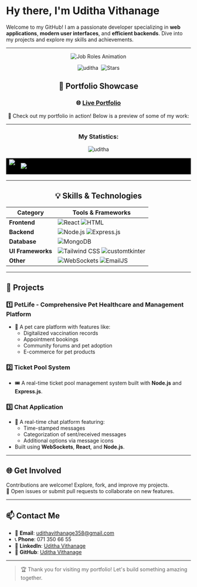 # **Hy there, I'm Uditha Vithanage**

Welcome to my GitHub! I am a passionate developer specializing in **web applications**, **modern user interfaces**, and **efficient backends**. Dive into my projects and explore my skills and achievements.

---

<div align="center">

![Job Roles Animation](https://camo.githubusercontent.com/aa50b9ca64091b0bb52e076290030d94e41736bab544c3104acaf80b53be7715/68747470733a2f2f726561646d652d747970696e672d7376672e6865726f6b756170702e636f6d3f666f6e743d466972612b436f64652670617573653d3130303026636f6c6f723d3244394546302663656e7465723d74727565267643656e7465723d747275652677696474683d343335266c696e65733d4d4c2d446576656c6f7065723b46756c6c2b537461636b2b446576656c6f7065723b)



<p align="center">
    <img src="https://komarev.com/ghpvc/?username=udithavithanage&label=Profile%20Views&color=0e75b6&style=flat" alt="uditha" />&nbsp;
    <img alt="Stars" src="https://img.shields.io/github/stars/udithavithanage?style=flat-square&label=Stars&labelColor=343b41"/>
</p>

## 🎥 **Portfolio Showcase**

### 🌐 [Live Portfolio](https://udithavithanageme.vercel.app/)

🚀 Check out my portfolio in action! Below is a preview of some of my work:

---

<h3 align="center">My Statistics:</h3>
 <img src="https://github-readme-activity-graph.vercel.app/graph?username=udithavithanage&bg_color=121112&color=f4f0f4&line=3ac1cb&point=1978d2&area=true&hide_border=true" alt="uditha" />
<p align="center">
<table align="center" style="background-color: black;">
<tr border="none">
<td width="50%" align="center">
  
  <img  align="center"  src="https://github-readme-stats.vercel.app/api?username=udithavithanage&show_icons=true&locale=en&theme=dark" />
  <br></br>
</td>
<td width="50%" align="center">

  <img  align="center"  src="https://github-readme-stats.vercel.app/api/top-langs?username=udithavithanage&show_icons=true&locale=en&layout=compact&theme=dark"/>
  
  </td>
</tr>
</table>

---

## 💡 **Skills & Technologies**

| **Category**      | **Tools & Frameworks**                                                                                                                                            |
| ----------------- | ----------------------------------------------------------------------------------------------------------------------------------------------------------------- |
| **Frontend**      | ![React](https://img.shields.io/badge/-React-61DAFB?logo=react&logoColor=white) ![HTML](https://img.shields.io/badge/-HTML-E34F26?logo=html5&logoColor=white)     |
| **Backend**       | ![Node.js](https://img.shields.io/badge/-Node.js-339933?logo=node.js&logoColor=white) ![Express.js](https://img.shields.io/badge/-Express.js-000000?logo=express) |
| **Database**      | ![MongoDB](https://img.shields.io/badge/-MongoDB-47A248?logo=mongodb&logoColor=white)                                                                             |
| **UI Frameworks** | ![Tailwind CSS](https://img.shields.io/badge/-Tailwind%20CSS-38B2AC?logo=tailwindcss) ![customtkinter](https://img.shields.io/badge/-CustomTkinter-lightblue)     |
| **Other**         | ![WebSockets](https://img.shields.io/badge/-WebSockets-yellow) ![EmailJS](https://img.shields.io/badge/-EmailJS-blue)                                             |

---

</div>

## 📂 **Projects**

### 1️⃣ **PetLife - Comprehensive Pet Healthcare and Management Platform**

- 🐾 A pet care platform with features like:
  - Digitalized vaccination records
  - Appointment bookings
  - Community forums and pet adoption
  - E-commerce for pet products

### 2️⃣ **Ticket Pool System**

- 🎟️ A real-time ticket pool management system built with **Node.js** and **Express.js**.

### 3️⃣ **Chat Application**

- 💬 A real-time chat platform featuring:
  - Time-stamped messages
  - Categorization of sent/received messages
  - Additional options via message icons
- Built using **WebSockets**, **React**, and **Node.js**.

---

## 🌐 **Get Involved**

Contributions are welcome! Explore, fork, and improve my projects.  
📢 Open issues or submit pull requests to collaborate on new features.

---

## 📫 **Contact Me**

- 📧 **Email**: [udithavithanage358@gmail.com](mailto:udithavithanage358@gmail.com)
- 📞 **Phone**: 071 350 66 55
- 💼 **LinkedIn**: [Uditha Vithanage](https://www.linkedin.com/in/uditha-vithanage-06589631b)
- 🌟 **GitHub**: [Uditha Vithanage](https://github.com/udithavithanage)

---

> 🏆 Thank you for visiting my portfolio! Let's build something amazing together.
